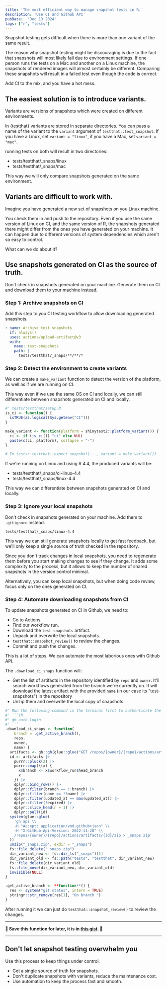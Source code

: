 ```yaml
---
title: 'The most efficient way to manage snapshot tests in R.'
description: 'Use CI and Github API'
pubDate:  'Dec 13 2024'
tags: ["r", "tests"]
---
```


Snapshot testing gets difficult when there is more than one variant of the same result.

The reason why snapshot testing might be discouraging is due to the fact that snapshots will most likely fail due to environment settings. If one person runs the tests on a Mac and another on a Linux machine, the snapshots of rendered images will almost certainly be different. Comparing these snapshots will result in a failed test even though the code is correct.

Add CI to the mix, and you have a hot mess.

## The easiest solution is to introduce variants.

Variants are versions of snapshots which were created on different environments.

In [{testthat}](https://testthat.r-lib.org/reference/expect_snapshot.html) variants are stored in separate directories. You can pass a name of the variant to the `variant` argument of `testthat::test_snapshot`. If you have a Linux, set `variant = "linux"`, if you have a Mac, set `variant = "mac"`.

running tests on both will result in two directories:

- tests/testthat/_snaps/linux
- tests/testthat/_snaps/mac

This way we will only compare snapshots generated on the same environment.

## Variants are difficult to work with.

Imagine you have generated a new set of snapshots on you Linux machine.

You check them in and push to the repository. Even if you use the same version of Linux on CI, and the same version of R, the snapshots generated there might differ from the ones you have generated on your machine. It can happen due to different versions of system dependencies which aren't so easy to control.

What can we do about it?

## Use snapshots generated on CI as the source of truth.

Don't check in snapshots generated on your machine. Generate them on CI and download them to your machine instead.

### Step 1: Archive snapshots on CI

Add this step to you CI testing workflow to allow downloading generated snapshots.

```yaml
- name: Archive test snapshots
  if: always()
  uses: actions/upload-artifact@v3
  with:
    name: test-snapshots
    path: |
      tests/testthat/_snaps/**/**/*
```

### Step 2: Detect the environment to create variants

We can create a `make_variant` function to detect the version of the platform, as well as if we are running on CI.

This way even if we use the same OS on CI and locally, we can still differentiate between snapshots generated on CI and locally.

```r
#' tests/testthat/setup.R
is_ci <- function() {
  isTRUE(as.logical(Sys.getenv("CI")))
}

make_variant <- function(platform = shinytest2::platform_variant()) {
  ci <- if (is_ci()) "ci" else NULL
  paste(c(ci, platform), collapse = "-")
}

# In tests: testthat::expect_snapshot(..., variant = make_variant())
```

If we're running on Linux and using R 4.4, the produced variants will be:

- tests/testthat/_snaps/ci-linux-4.4
- tests/testthat/_snaps/linux-4.4

This way we can differentiate between snapshots generated on CI and locally.

### Step 3: Ignore your local snapshots

Don't check in snapshots generated on your machine. Add them to `.gitignore` instead.

```.gitignore
tests/testthat/_snaps/linux-4.4
```

This way we can still generate snapshots locally to get fast feedback, but we'll only keep a single source of truth checked in the repository.

Since you don't track changes in local snapshots, you need to regenerate them before you start making changes to see if they change. It adds some complexity to the process, but it allows to keep the number of shared snapshots in the version control minimal.

Alternatively, you can keep local snapshots, but when doing code review, focus only on the ones generated on CI.

### Step 4: Automate downloading snapshots from CI

To update snapshots generated on CI in Github, we need to:

- Go to Actions.
- Find our workflow run.
- Download the `test-snapshots` artifact.
- Unpack and overwrite the local snapshots.
- `testthat::snapshot_review()` to review the changes.
- Commit and push the changes.

This is a lot of steps. We can automate the most laborious ones with Github API.

The `.download_ci_snaps` function will:
- Get the list of artifacts in the repository identified by `repo` and `owner`. It'll search workflows generated from the branch we're currently on. It will download the latest artifact with the provided `name` (in our case its "test-snapshots") in the repository
- Unzip them and overwrite the local copy of snapshots.

```r
#' Run the following command in the terminal first to authenticate the API:
#' ```sh
#' gh auth login
#' ```
.download_ci_snaps <- function(
    branch = .get_active_branch(),
    repo,
    owner,
    name) {
  artifacts <- gh::gh(glue::glue("GET /repos/{owner}/{repo}/actions/artifacts"))
  id <- artifacts |>
    purrr::pluck(2) |>
    purrr::map(\(x) {
      x$branch <- x$workflow_run$head_branch
      x
    }) |>
    dplyr::bind_rows() |>
    dplyr::filter(branch == !!branch) |>
    dplyr::filter(name == !!name) |>
    dplyr::filter(updated_at == max(updated_at)) |>
    dplyr::filter(!expired) |>
    dplyr::slice_head(n = 1) |>
    dplyr::pull(id)
  system(glue::glue(
    'gh api \\
    -H "Accept: application/vnd.github+json" \\
    -H "X-GitHub-Api-Version: 2022-11-28" \\
    /repos/{owner}/{repo}/actions/artifacts/{id}/zip > _snaps.zip'
  ))
  unzip("_snaps.zip", exdir = "_snaps")
  fs::file_delete("_snaps.zip")
  dir_variant_new <- fs::dir_ls("_snaps")[1]
  dir_variant_old <- fs::path("tests", "testthat", dir_variant_new)
  fs::file_delete(dir_variant_old)
  fs::file_move(dir_variant_new, dir_variant_old)
  invisible(NULL)
}

.get_active_branch <- **function**() {
  res <- system("git status", intern = TRUE)
  stringr::str_remove(res[1], "On branch ")
}
```

After running it we can just do `testthat::snapshot_review()` to review the changes.

---

**💾 Save this function for later, it is in [this gist](https://gist.github.com/jakubsob/83a88e62cdb01ba49f0c292399c5a77d). 💾**

---

## Don't let snapshot testing overwhelm you

Use this process to keep things under control.

- Get a single source of truth for snapshots.
- Don't duplicate snapshots with variants, reduce the maintenance cost.
- Use automation to keep the process fast and smooth.
